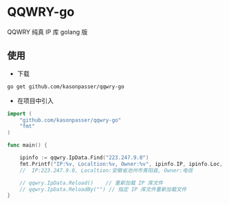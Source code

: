 # QQWRY-go

QQWRY 纯真 IP 库 golang 版

## 使用

- 下载

```bash
go get github.com/kasonpasser/qqwry-go
```

- 在项目中引入

```go
import (
	"github.com/kasonpasser/qqwry-go"
	"fmt"
)

func main() {

    ipinfo := qqwry.IpData.Find("223.247.9.0")
	fmt.Printf("IP:%v, Localtion:%v, Owner:%v", ipinfo.IP, ipinfo.Loc, ipinfo.Owner)
    //  IP:223.247.9.0, Localtion:安徽省池州市青阳县, Owner:电信

    // qqwry.IpData.Reload()    // 重新加载 IP 库文件
    // qqwry.IpData.ReloadBy("") // 指定 IP 库文件重新加载文件
}
```
